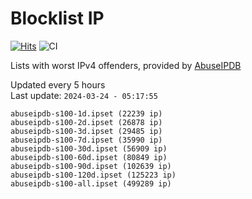 # Blocklist IP

[![Hits](https://hits.seeyoufarm.com/api/count/incr/badge.svg?url=https%3A%2F%2Fgithub.com%2Fborestad%2Fblocklist-ip%2F&count_bg=%2379C83D&title_bg=%23555555&icon=&icon_color=%23E7E7E7&title=hits&edge_flat=false)](https://hits.seeyoufarm.com)  ![CI](https://img.shields.io/github/workflow/status/borestad/blocklist-ip/CI?style=flat-square)

Lists with worst IPv4 offenders, provided by [AbuseIPDB](https://www.abuseipdb.com/)

<!-- FOOTER-PLACEHOLDER -->
Updated every 5 hours<br>
Last update: `2024-03-24 - 05:17:55`
```
abuseipdb-s100-1d.ipset (22239 ip)
abuseipdb-s100-2d.ipset (26878 ip)
abuseipdb-s100-3d.ipset (29485 ip)
abuseipdb-s100-7d.ipset (35990 ip)
abuseipdb-s100-30d.ipset (56909 ip)
abuseipdb-s100-60d.ipset (80849 ip)
abuseipdb-s100-90d.ipset (102639 ip)
abuseipdb-s100-120d.ipset (125223 ip)
abuseipdb-s100-all.ipset (499289 ip)
```
